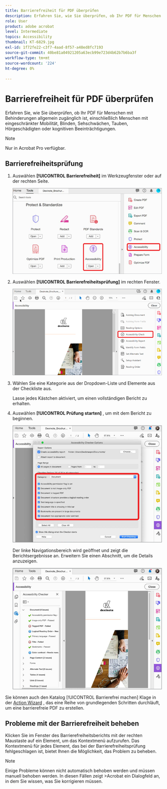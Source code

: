 ```yaml
---
title: Barrierefreiheit für PDF überprüfen
description: Erfahren Sie, wie Sie überprüfen, ob Ihr PDF für Menschen mit Behinderungen universell zugänglich ist
role: User
product: adobe acrobat
level: Intermediate
topics: Accessibility
thumbnail: KT-6829.jpg
exl-id: 1f72fe22-c3f7-4aad-8f57-a48ed8fc7193
source-git-commit: 40be81a04921205a63ecb99e723d4b62b7b6ba3f
workflow-type: tm+mt
source-wordcount: '224'
ht-degree: 0%

---
```


# Barrierefreiheit für PDF überprüfen

Erfahren Sie, wie Sie überprüfen, ob Ihr PDF für Menschen mit Behinderungen allgemein zugänglich ist, einschließlich Menschen mit eingeschränkter Mobilität, Blinden, Sehschwächen, Tauben, Hörgeschädigten oder kognitiven Beeinträchtigungen.

>[!NOTE]
>
>Nur in Acrobat Pro verfügbar.

## Barrierefreiheitsprüfung

1. Auswählen **[!UICONTROL Barrierefreiheit]** im Werkzeugfenster oder auf der rechten Seite.

   ![Barrierefreiheit - Schritt 1](../assets/Accessibility_1.png)

1. Auswählen **[!UICONTROL Barrierefreiheitsprüfung]** im rechten Fenster.

   ![Barrierefreiheit - Schritt 2](../assets/Accessibility_2.png)

1. Wählen Sie eine Kategorie aus der Dropdown-Liste und Elemente aus der Checkliste aus.

   Lasse jedes Kästchen aktiviert, um einen vollständigen Bericht zu erhalten.

1. Auswählen **[!UICONTROL Prüfung starten]** , um mit dem Bericht zu beginnen.

   ![Barrierefreiheit - Schritt 3](../assets/Accessibility_3.png)

   Der linke Navigationsbereich wird geöffnet und zeigt die Berichtsergebnisse an. Erweitern Sie einen Abschnitt, um die Details anzuzeigen.

   ![Barrierefreiheit - Schritt 4](../assets/Accessibility_4.png)

Sie können auch den Katalog [!UICONTROL Barrierefrei machen] Klage in der [Action Wizard](https://experienceleague.adobe.com/docs/document-cloud-learn/acrobat-learning/advanced-tasks/action.html) , das eine Reihe von grundlegenden Schritten durchläuft, um eine barrierefreie PDF zu erstellen.

## Probleme mit der Barrierefreiheit beheben

Klicken Sie im Fenster des Barrierefreiheitsberichts mit der rechten Maustaste auf ein Element, um das Kontextmenü aufzurufen. Das Kontextmenü für jedes Element, das bei der Barrierefreiheitsprüfung fehlgeschlagen ist, bietet Ihnen die Möglichkeit, das Problem zu beheben.

>[!NOTE]
>
>Einige Probleme können nicht automatisch behoben werden und müssen manuell behoben werden. In diesen Fällen zeigt >Acrobat ein Dialogfeld an, in dem Sie wissen, was Sie korrigieren müssen.